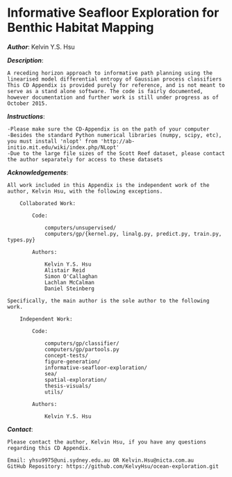 # Informative Seafloor Exploration for Benthic Habitat Mapping

***Author***: Kelvin Y.S. Hsu


***Description***:

	A receding horizon approach to informative path planning using the linearised model differential entropy of Gaussian process classifiers
	This CD Appendix is provided purely for reference, and is not meant to serve as a stand alone software. The code is fairly documented, however documentation and further work is still under progress as of October 2015.


***Instructions***:

	-Please make sure the CD-Appendix is on the path of your computer
	-Besides the standard Python numerical libraries (numpy, scipy, etc), you must install 'nlopt' from 'http://ab-initio.mit.edu/wiki/index.php/NLopt'
	-Due to the large file sizes of the Scott Reef dataset, please contact the author separately for access to these datasets


***Acknowledgements***:

	All work included in this Appendix is the independent work of the author, Kelvin Hsu, with the following exceptions.

		Collaborated Work: 

			Code:

				computers/unsupervised/
				computers/gp/{kernel.py, linalg.py, predict.py, train.py, types.py}

			Authors:

				Kelvin Y.S. Hsu
				Alistair Reid
				Simon O'Callaghan
				Lachlan McCalman
				Daniel Steinberg

	Specifically, the main author is the sole author to the following work.

		Independent Work:

			Code:

				computers/gp/classifier/
				computers/gp/partools.py
				concept-tests/
				figure-generation/
				informative-seafloor-exploration/
				sea/
				spatial-exploration/
				thesis-visuals/
				utils/

			Authors:

				Kelvin Y.S. Hsu


***Contact***:

	Please contact the author, Kelvin Hsu, if you have any questions regarding this CD Appendix.

	Email: yhsu9975@uni.sydney.edu.au OR Kelvin.Hsu@nicta.com.au
	GitHub Repository: https://github.com/KelvyHsu/ocean-exploration.git